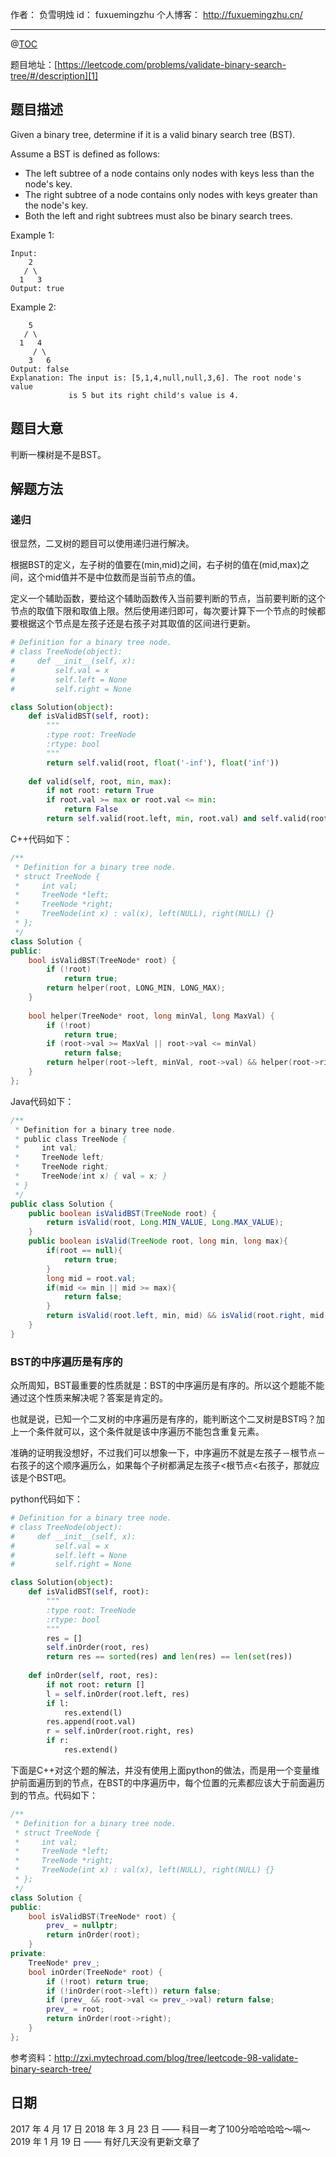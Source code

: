 
作者： 负雪明烛
id：	fuxuemingzhu
个人博客：	http://fuxuemingzhu.cn/

---
@[TOC](目录)


题目地址：[https://leetcode.com/problems/validate-binary-search-tree/#/description][1]


## 题目描述

Given a binary tree, determine if it is a valid binary search tree (BST).

Assume a BST is defined as follows:

 - The left subtree of a node contains only nodes with keys less than the node's key.
 - The right subtree of a node contains only nodes with keys greater than the node's key.
 - Both the left and right subtrees must also be binary search trees.

Example 1:

	Input:
	    2
	   / \
	  1   3
	Output: true

Example 2:

	    5
	   / \
	  1   4
	     / \
	    3   6
	Output: false
	Explanation: The input is: [5,1,4,null,null,3,6]. The root node's value
	             is 5 but its right child's value is 4.

## 题目大意
判断一棵树是不是BST。

## 解题方法

### 递归

很显然，二叉树的题目可以使用递归进行解决。

根据BST的定义，左子树的值要在(min,mid)之间，右子树的值在(mid,max)之间，这个mid值并不是中位数而是当前节点的值。

定义一个辅助函数，要给这个辅助函数传入当前要判断的节点，当前要判断的这个节点的取值下限和取值上限。然后使用递归即可，每次要计算下一个节点的时候都要根据这个节点是左孩子还是右孩子对其取值的区间进行更新。

```python
# Definition for a binary tree node.
# class TreeNode(object):
#     def __init__(self, x):
#         self.val = x
#         self.left = None
#         self.right = None

class Solution(object):
    def isValidBST(self, root):
        """
        :type root: TreeNode
        :rtype: bool
        """
        return self.valid(root, float('-inf'), float('inf'))
        
    def valid(self, root, min, max):
        if not root: return True
        if root.val >= max or root.val <= min:
            return False
        return self.valid(root.left, min, root.val) and self.valid(root.right, root.val, max)
```

C++代码如下：

```cpp
/**
 * Definition for a binary tree node.
 * struct TreeNode {
 *     int val;
 *     TreeNode *left;
 *     TreeNode *right;
 *     TreeNode(int x) : val(x), left(NULL), right(NULL) {}
 * };
 */
class Solution {
public:
    bool isValidBST(TreeNode* root) {
        if (!root)
            return true;
        return helper(root, LONG_MIN, LONG_MAX);
    }
    
    bool helper(TreeNode* root, long minVal, long MaxVal) {
        if (!root)
            return true;
        if (root->val >= MaxVal || root->val <= minVal)
            return false;
        return helper(root->left, minVal, root->val) && helper(root->right, root->val, MaxVal);
    }
};
```

Java代码如下：

```java
/**
 * Definition for a binary tree node.
 * public class TreeNode {
 *     int val;
 *     TreeNode left;
 *     TreeNode right;
 *     TreeNode(int x) { val = x; }
 * }
 */
public class Solution {
    public boolean isValidBST(TreeNode root) {
        return isValid(root, Long.MIN_VALUE, Long.MAX_VALUE);
    }
    public boolean isValid(TreeNode root, long min, long max){
        if(root == null){
            return true;
        }
        long mid = root.val;
        if(mid <= min || mid >= max){
            return false;
        }
        return isValid(root.left, min, mid) && isValid(root.right, mid, max);
    }
}
```

### BST的中序遍历是有序的

众所周知，BST最重要的性质就是：BST的中序遍历是有序的。所以这个题能不能通过这个性质来解决呢？答案是肯定的。

也就是说，已知一个二叉树的中序遍历是有序的，能判断这个二叉树是BST吗？加上一个条件就可以，这个条件就是该中序遍历不能包含重复元素。

准确的证明我没想好，不过我们可以想象一下，中序遍历不就是左孩子－根节点－右孩子的这个顺序遍历么，如果每个子树都满足左孩子<根节点<右孩子，那就应该是个BST吧。

python代码如下：

```python
# Definition for a binary tree node.
# class TreeNode(object):
#     def __init__(self, x):
#         self.val = x
#         self.left = None
#         self.right = None

class Solution(object):
    def isValidBST(self, root):
        """
        :type root: TreeNode
        :rtype: bool
        """
        res = []
        self.inOrder(root, res)
        return res == sorted(res) and len(res) == len(set(res))
        
    def inOrder(self, root, res):
        if not root: return []
        l = self.inOrder(root.left, res)
        if l:
            res.extend(l)
        res.append(root.val)
        r = self.inOrder(root.right, res)
        if r:
            res.extend()
```

下面是C++对这个题的解法，并没有使用上面python的做法，而是用一个变量维护前面遍历到的节点，在BST的中序遍历中，每个位置的元素都应该大于前面遍历到的节点。代码如下：

```cpp
/**
 * Definition for a binary tree node.
 * struct TreeNode {
 *     int val;
 *     TreeNode *left;
 *     TreeNode *right;
 *     TreeNode(int x) : val(x), left(NULL), right(NULL) {}
 * };
 */
class Solution {
public:
    bool isValidBST(TreeNode* root) {
        prev_ = nullptr;
        return inOrder(root);
    }
private:
    TreeNode* prev_;
    bool inOrder(TreeNode* root) {
        if (!root) return true;
        if (!inOrder(root->left)) return false;
        if (prev_ && root->val <= prev_->val) return false;    
        prev_ = root;
        return inOrder(root->right);
    }
};
```

参考资料：http://zxi.mytechroad.com/blog/tree/leetcode-98-validate-binary-search-tree/

## 日期

2017 年 4 月 17 日 
2018 年 3 月 23 日 —— 科目一考了100分哈哈哈哈～嗝～
2019 年 1 月 19 日 —— 有好几天没有更新文章了

  [1]: https://leetcode.com/problems/validate-binary-search-tree/#/description

